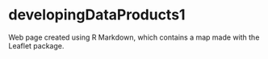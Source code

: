# developingDataProducts1
Web page created using R Markdown, which contains a map made with the Leaflet package.
